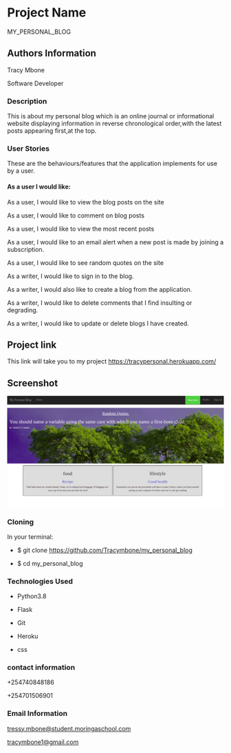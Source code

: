 # Project Name

MY_PERSONAL_BLOG

## Authors Information

Tracy Mbone


Software Developer

### Description

This is about my personal blog which is an online journal or informational website displaying information in reverse chronological order,with the latest posts appearing first,at the top.

### User Stories
These are the behaviours/features that the application implements for use by a user.

#### As a user I would like:

As a user, I would like to view the blog posts on the site

As a user, I would like to comment on blog posts

As a user, I would like to view the most recent posts

As a user, I would like to an email alert when a new post is made by joining a subscription.

As a user, I would like to see random quotes on the site

As a writer, I would like to sign in to the blog.

As a writer, I would also like to create a blog from the application.

As a writer, I would like to delete comments that I find insulting or degrading.

As a writer, I would like to update or delete blogs I have created.

## Project link

This link will take you to my project https://tracypersonal.herokuapp.com/

## Screenshot


![Blog Post](screen.png)


### Cloning

In your terminal:

 * $ git clone https://github.com/Tracymbone/my_personal_blog

 * $ cd my_personal_blog

### Technologies Used


* Python3.8

* Flask

* Git

* Heroku

* css

### contact information

+254740848186

+254701506901

### Email Information
tressy.mbone@student.moringaschool.com

tracymbone1@gmail.com

